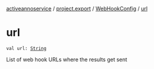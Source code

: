 [activeannoservice](../../index.md) / [project.export](../index.md) / [WebHookConfig](index.md) / [url](./url.md)

# url

`val url: `[`String`](https://kotlinlang.org/api/latest/jvm/stdlib/kotlin/-string/index.html)

List of web hook URLs where the results get sent

